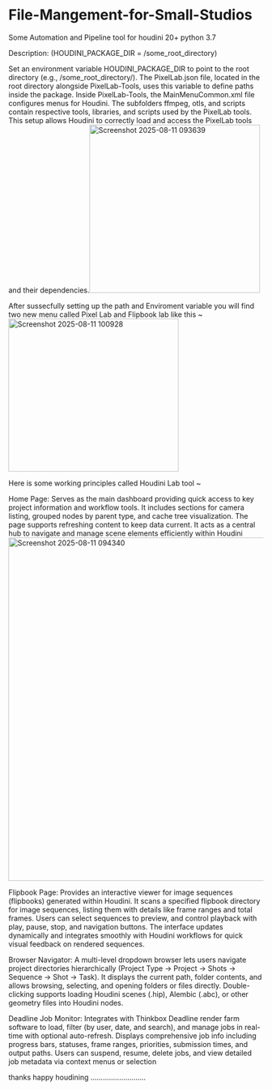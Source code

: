 # File-Mangement-for-Small-Studios
Some Automation and Pipeline tool for houdini 20+ python 3.7 

Description: (HOUDINI_PACKAGE_DIR = /some_root_directory)

Set an environment variable HOUDINI_PACKAGE_DIR to point to the root directory (e.g., /some_root_directory/).
The PixelLab.json file, located in the root directory alongside PixelLab-Tools, uses this variable to define paths inside the package.
Inside PixelLab-Tools, the MainMenuCommon.xml file configures menus for Houdini.
The subfolders ffmpeg, otls, and scripts contain respective tools, libraries, and scripts used by the PixelLab tools.
This setup allows Houdini to correctly load and access the PixelLab tools and their dependencies.<img width="337" height="332" alt="Screenshot 2025-08-11 093639" src="https://github.com/user-attachments/assets/bc5a57e5-ca40-4380-b4fc-ffba93a08c09" />

After sussecfully setting up the path and Enviroment variable you will find two new menu called Pixel Lab and Flipbook lab like this ~
<img width="336" height="302" alt="Screenshot 2025-08-11 100928" src="https://github.com/user-attachments/assets/3cfcb21c-ef9e-468e-86bd-8521bf7441af" />

Here is some working principles called Houdini Lab tool ~

Home Page:
Serves as the main dashboard providing quick access to key project information and workflow tools. It includes sections for camera listing, grouped nodes by parent type, and cache tree visualization. The page supports refreshing content to keep data current. It acts as a central hub to navigate and manage scene elements efficiently within Houdini
<img width="1096" height="678" alt="Screenshot 2025-08-11 094340" src="https://github.com/user-attachments/assets/fd040371-b0c1-479d-a71a-1a389de3e466" />

Flipbook Page:
Provides an interactive viewer for image sequences (flipbooks) generated within Houdini. It scans a specified flipbook directory for image sequences, listing them with details like frame ranges and total frames. Users can select sequences to preview, and control playback with play, pause, stop, and navigation buttons. The interface updates dynamically and integrates smoothly with Houdini workflows for quick visual feedback on rendered sequences.

Browser Navigator:
A multi-level dropdown browser lets users navigate project directories hierarchically (Project Type → Project → Shots → Sequence → Shot → Task). It displays the current path, folder contents, and allows browsing, selecting, and opening folders or files directly. Double-clicking supports loading Houdini scenes (.hip), Alembic (.abc), or other geometry files into Houdini nodes.

Deadline Job Monitor:
Integrates with Thinkbox Deadline render farm software to load, filter (by user, date, and search), and manage jobs in real-time with optional auto-refresh. Displays comprehensive job info including progress bars, statuses, frame ranges, priorities, submission times, and output paths. Users can suspend, resume, delete jobs, and view detailed job metadata via context menus or selection

thanks happy houdining ...........................
